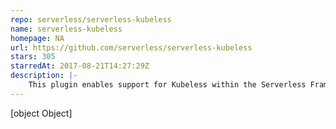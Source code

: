```yaml
---
repo: serverless/serverless-kubeless
name: serverless-kubeless
homepage: NA
url: https://github.com/serverless/serverless-kubeless
stars: 305
starredAt: 2017-08-21T14:27:29Z
description: |-
    This plugin enables support for Kubeless within the Serverless Framework.
---
```


[object Object]
